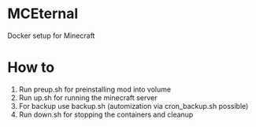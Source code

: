 # MCEternal
Docker setup for Minecraft

# How to
1. Run preup.sh for preinstalling mod into volume
2. Run up.sh for running the minecraft server
3. For backup use backup.sh (automization via cron_backup.sh possible)
4. Run down.sh for stopping the containers and cleanup